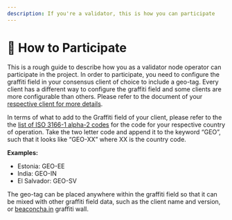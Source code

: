 ```yaml
---
description: If you're a validator, this is how you can participate
---
```


# 🤝 How to Participate

This is a rough guide to describe how you as a validator node operator can participate in the project.  In order to participate, you need to configure the graffiti field in your consensus client of choice to include a geo-tag. Every client has a different way to configure the graffiti field and some clients are more configurable than others. Please refer to the document of your [respective client for more details](client-configuration.md).

In terms of what to add to the Graffiti field of your client, please refer to the the [list of ISO 3166-1 alpha-2 codes](list-of-country-codes.md) for the code for your respective country of operation. Take the two letter code and append it to the keyword “GEO”, such that it looks like “GEO-XX” where XX is the country code.

**Examples:**

* Estonia: GEO-EE
* India: GEO-IN
* El Salvador: GEO-SV

The geo-tag can be placed anywhere within the graffiti field so that it can be mixed with other graffiti field data, such as the client name and version, or [beaconcha.in](http://beaconcha.in) graffiti wall.
